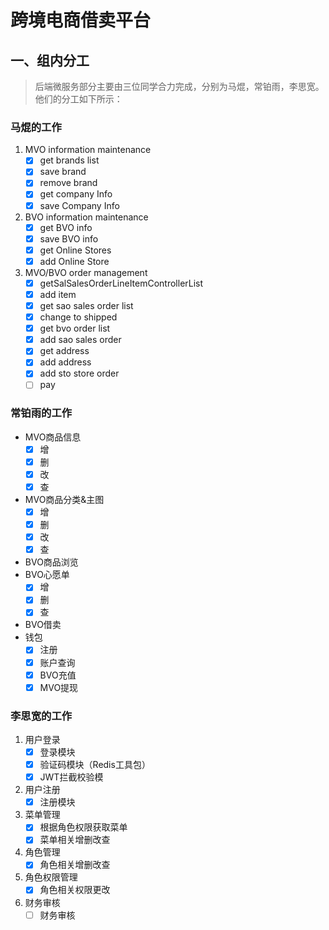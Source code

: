 

# 跨境电商借卖平台


## 一、组内分工
> 后端微服务部分主要由三位同学合力完成，分别为马焜，常铂雨，李思宽。
> 他们的分工如下所示：

### 马焜的工作
1. MVO information maintenance
   - [x] get brands list
   - [x] save brand
   - [x] remove brand
   - [x] get company Info
   - [x] save Company Info
2. BVO information maintenance
   - [x] get BVO info
   - [x] save BVO info
   - [x] get Online Stores
   - [x] add Online Store
3. MVO/BVO order management
   - [x] getSalSalesOrderLineItemControllerList
   - [x] add item
   - [x] get sao sales order list
   - [x] change to shipped
   - [x] get bvo order list
   - [x] add sao sales order
   - [x] get address
   - [x] add address
   - [x] add sto store order
   - [ ] pay

### 常铂雨的工作
- MVO商品信息
   - [x] 增
   - [x] 删
   - [x] 改
   - [x] 查
- MVO商品分类&主图
   - [x] 增
   - [x] 删
   - [x] 改
   - [x] 查
- BVO商品浏览
- BVO心愿单
   - [x] 增
   - [x] 删
   - [x] 查
- BVO借卖
- 钱包
   - [x] 注册
   - [x] 账户查询
   - [x] BVO充值
   - [x] MVO提现

### 李思宽的工作

1. 用户登录
   - [x] 登录模块
   - [x] 验证码模块（Redis工具包）
   - [x] JWT拦截校验模

2. 用户注册
   - [x] 注册模块

3. 菜单管理
   - [x] 根据角色权限获取菜单
   - [x] 菜单相关增删改查
4. 角色管理
   - [x] 角色相关增删改查

5. 角色权限管理
   - [x] 角色相关权限更改
6. 财务审核
   - [ ] 财务审核
